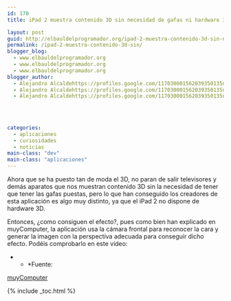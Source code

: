 ```yaml
---
id: 170
title: iPad 2 muestra contenido 3D sin necesidad de gafas ni hardware 3d

layout: post
guid: http://elbauldelprogramador.org/ipad-2-muestra-contenido-3d-sin-necesidad-de-gafas-ni-hardware-3d/
permalink: /ipad-2-muestra-contenido-3d-sin/
blogger_blog:
  - www.elbauldelprogramador.org
  - www.elbauldelprogramador.org
  - www.elbauldelprogramador.org
blogger_author:
  - Alejandro Alcaldehttps://profiles.google.com/117030001562039350135noreply@blogger.com
  - Alejandro Alcaldehttps://profiles.google.com/117030001562039350135noreply@blogger.com
  - Alejandro Alcaldehttps://profiles.google.com/117030001562039350135noreply@blogger.com

  
  
  
categories:
  - aplicaciones
  - curiosidades
  - noticias
main-class: "dev"
main-class: "aplicaciones"
---
```

<div class="iconews">
</div>

Ahora que se ha puesto tan de moda el 3D, no paran de salir televisores y demás aparatos que nos muestran contenido 3D sin la necesidad de tener que tener las gafas puestas, pero lo que han conseguido los creadores de esta aplicación es algo muy distinto, ya que el iPad 2 no dispone de hardware 3D.  
  
<!--ad-->

Entonces, ¿como consiguen el efecto?, pues como bien han explicado en muyComputer, la aplicación usa la cámara frontal para reconocer la cara y generar la imagen con la perspectiva adecuada para conseguir dicho efecto. Podéis comprobarlo en este vídeo:



* * *Fuente:

  
[muyComputer][1]</p> 



 [1]: http://www.muycomputer.com/2011/04/12/ipad-2-mostrando-contenidos-3d-sin-necesidad-de-gafas

{% include _toc.html %}
